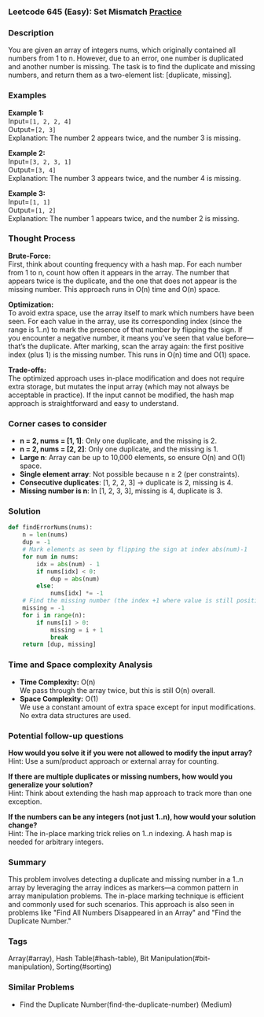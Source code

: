 ### Leetcode 645 (Easy): Set Mismatch [Practice](https://leetcode.com/problems/set-mismatch)

### Description  
You are given an array of integers nums, which originally contained all numbers from 1 to n. However, due to an error, one number is duplicated and another number is missing. The task is to find the duplicate and missing numbers, and return them as a two-element list: [duplicate, missing].

### Examples  

**Example 1:**  
Input=`[1, 2, 2, 4]`  
Output=`[2, 3]`  
Explanation: The number 2 appears twice, and the number 3 is missing.

**Example 2:**  
Input=`[3, 2, 3, 1]`  
Output=`[3, 4]`  
Explanation: The number 3 appears twice, and the number 4 is missing.

**Example 3:**  
Input=`[1, 1]`  
Output=`[1, 2]`  
Explanation: The number 1 appears twice, and the number 2 is missing.

### Thought Process

**Brute-Force:**  
First, think about counting frequency with a hash map. For each number from 1 to n, count how often it appears in the array. The number that appears twice is the duplicate, and the one that does not appear is the missing number. This approach runs in O(n) time and O(n) space.

**Optimization:**  
To avoid extra space, use the array itself to mark which numbers have been seen. For each value in the array, use its corresponding index (since the range is 1..n) to mark the presence of that number by flipping the sign. If you encounter a negative number, it means you've seen that value before—that’s the duplicate. After marking, scan the array again: the first positive index (plus 1) is the missing number. This runs in O(n) time and O(1) space.

**Trade-offs:**  
The optimized approach uses in-place modification and does not require extra storage, but mutates the input array (which may not always be acceptable in practice). If the input cannot be modified, the hash map approach is straightforward and easy to understand.

### Corner cases to consider  
- **n = 2, nums = [1, 1]**: Only one duplicate, and the missing is 2.
- **n = 2, nums = [2, 2]**: Only one duplicate, and the missing is 1.
- **Large n**: Array can be up to 10,000 elements, so ensure O(n) and O(1) space.
- **Single element array**: Not possible because n ≥ 2 (per constraints).
- **Consecutive duplicates**: [1, 2, 2, 3] → duplicate is 2, missing is 4.
- **Missing number is n**: In [1, 2, 3, 3], missing is 4, duplicate is 3.

### Solution

```python
def findErrorNums(nums):
    n = len(nums)
    dup = -1
    # Mark elements as seen by flipping the sign at index abs(num)-1
    for num in nums:
        idx = abs(num) - 1
        if nums[idx] < 0:
            dup = abs(num)
        else:
            nums[idx] *= -1
    # Find the missing number (the index +1 where value is still positive)
    missing = -1
    for i in range(n):
        if nums[i] > 0:
            missing = i + 1
            break
    return [dup, missing]
```

### Time and Space complexity Analysis  

- **Time Complexity:** O(n)  
  We pass through the array twice, but this is still O(n) overall.
- **Space Complexity:** O(1)  
  We use a constant amount of extra space except for input modifications. No extra data structures are used.

### Potential follow-up questions

**How would you solve it if you were not allowed to modify the input array?**  
Hint: Use a sum/product approach or external array for counting.

**If there are multiple duplicates or missing numbers, how would you generalize your solution?**  
Hint: Think about extending the hash map approach to track more than one exception.

**If the numbers can be any integers (not just 1..n), how would your solution change?**  
Hint: The in-place marking trick relies on 1..n indexing. A hash map is needed for arbitrary integers.

### Summary

This problem involves detecting a duplicate and missing number in a 1..n array by leveraging the array indices as markers—a common pattern in array manipulation problems. The in-place marking technique is efficient and commonly used for such scenarios. This approach is also seen in problems like "Find All Numbers Disappeared in an Array" and "Find the Duplicate Number."

### Tags
Array(#array), Hash Table(#hash-table), Bit Manipulation(#bit-manipulation), Sorting(#sorting)

### Similar Problems
- Find the Duplicate Number(find-the-duplicate-number) (Medium)